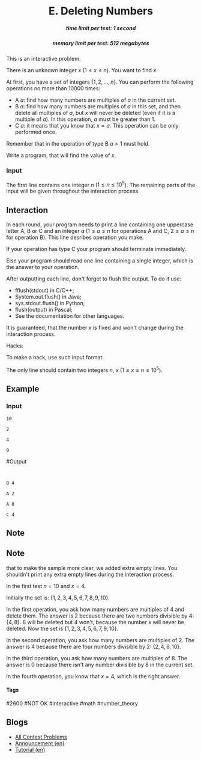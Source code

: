 <h1 style='text-align: center;'> E. Deleting Numbers</h1>

<h5 style='text-align: center;'>time limit per test: 1 second</h5>
<h5 style='text-align: center;'>memory limit per test: 512 megabytes</h5>

This is an interactive problem.

There is an unknown integer $x$ ($1\le x\le n$). You want to find $x$.

At first, you have a set of integers $\{1, 2, \ldots, n\}$. You can perform the following operations no more than $10000$ times:

* A $a$: find how many numbers are multiples of $a$ in the current set.
* B $a$: find how many numbers are multiples of $a$ in this set, and then delete all multiples of $a$, but $x$ will never be deleted (even if it is a multiple of $a$). In this operation, $a$ must be greater than $1$.
* C $a$: it means that you know that $x=a$. This operation can be only performed once.

Remember that in the operation of type B $a>1$ must hold.

Write a program, that will find the value of $x$.

### Input

The first line contains one integer $n$ ($1\le n\le 10^5$). The remaining parts of the input will be given throughout the interaction process.

## Interaction

In each round, your program needs to print a line containing one uppercase letter A, B or C and an integer $a$ ($1\le a\le n$ for operations A and C, $2\le a\le n$ for operation B). This line desribes operation you make.

If your operation has type C your program should terminate immediately.

Else your program should read one line containing a single integer, which is the answer to your operation.

After outputting each line, don't forget to flush the output. To do it use:

* fflush(stdout) in C/C++;
* System.out.flush() in Java;
* sys.stdout.flush() in Python;
* flush(output) in Pascal;
* See the documentation for other languages.

It is guaranteed, that the number $x$ is fixed and won't change during the interaction process.

Hacks:

To make a hack, use such input format:

The only line should contain two integers $n$, $x$ ($1 \leq x \leq n \leq 10^5$).

## Example

### Input


```text
10

2

4

0
```
#Output
```text


B 4

A 2

A 8

C 4
```
## Note

## Note

 that to make the sample more clear, we added extra empty lines. You shouldn't print any extra empty lines during the interaction process.

In the first test $n=10$ and $x=4$.

Initially the set is: $\{1,2,3,4,5,6,7,8,9,10\}$.

In the first operation, you ask how many numbers are multiples of $4$ and delete them. The answer is $2$ because there are two numbers divisible by $4$: $\{4,8\}$. $8$ will be deleted but $4$ won't, because the number $x$ will never be deleted. Now the set is $\{1,2,3,4,5,6,7,9,10\}$.

In the second operation, you ask how many numbers are multiples of $2$. The answer is $4$ because there are four numbers divisible by $2$: $\{2,4,6,10\}$.

In the third operation, you ask how many numbers are multiples of $8$. The answer is $0$ because there isn't any number divisible by $8$ in the current set.

In the fourth operation, you know that $x=4$, which is the right answer.



#### Tags 

#2600 #NOT OK #interactive #math #number_theory 

## Blogs
- [All Contest Problems](../Codeforces_Round_670_(Div._2).md)
- [Announcement (en)](../blogs/Announcement_(en).md)
- [Tutorial (en)](../blogs/Tutorial_(en).md)
